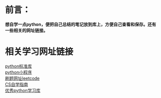 # 前言：
**想自学一点python，便把自己总结的笔记放到库上，方便自己查看和保存。还有一些相关的网址链接。**

# 相关学习网址链接

[python标准库](https://docs.python.org/zh-cn/3/library/index.html)\
[python小程序](https://github.com/ndleah/python-mini-project)\
[刷题网址leetcode](https://leetcode.com/problemset/)\
[CS自学指南](https://csdiy.wiki/)\
[优秀python学习库](https://github.com/jackfrued/Python-100-Days.git)
